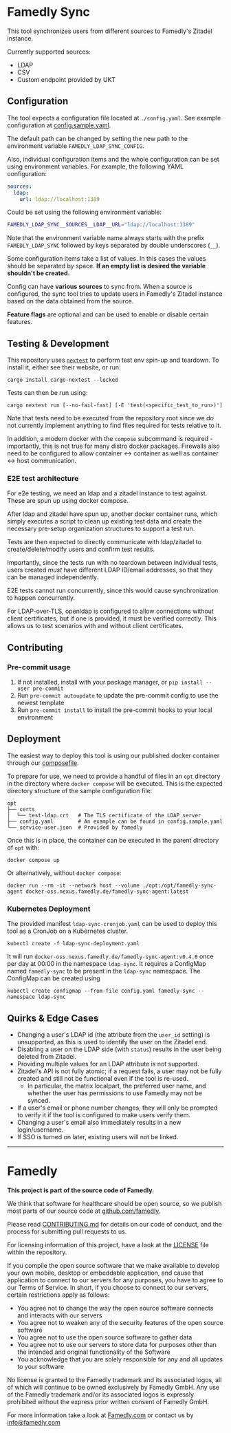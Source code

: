 # Famedly Sync

This tool synchronizes users from different sources to Famedly's Zitadel instance.

Currently supported sources:
- LDAP
- CSV
- Custom endpoint provided by UKT

## Configuration

The tool expects a configuration file located at `./config.yaml`. See example configuration at [config.sample.yaml](./config.sample.yaml).

The default path can be changed by setting the new path to the environment variable `FAMEDLY_LDAP_SYNC_CONFIG`.

Also, individual configuration items and the whole configuration can be set using environment variables. For example, the following YAML configuration:

```yaml
sources:
  ldap:
    url: ldap://localhost:1389
```

Could be set using the following environment variable:

```bash
FAMEDLY_LDAP_SYNC__SOURCES__LDAP__URL="ldap://localhost:1389"
```

Note that the environment variable name always starts with the prefix `FAMEDLY_LDAP_SYNC` followed by keys separated by double underscores (`__`).

Some configuration items take a list of values. In this cases the values should be separated by space. **If an empty list is desired the variable shouldn't be created.**

Config can have **various sources** to sync from. When a source is configured, the sync tool tries to update users in Famedly's Zitadel instance based on the data obtained from the source.

**Feature flags** are optional and can be used to enable or disable certain features.

## Testing & Development

This repository uses [`nextest`](https://nexte.st/) to perform test
env spin-up and teardown. To install it, either see their website, or
run:

```
cargo install cargo-nextest --locked
```

Tests can then be run using:

```
cargo nextest run [--no-fail-fast] [-E 'test(<specific_test_to_run>)']
```

Note that tests need to be executed from the repository root since we
do not currently implement anything to find files required for tests
relative to it.

In addition, a modern docker with the `compose` subcommand is
required - importantly, this is not true for many distro docker
packages. Firewalls also need to be configured to allow container <->
container as well as container <-> host communication.

### E2E test architecture

For e2e testing, we need an ldap and a zitadel instance to test
against. These are spun up using docker compose.

After ldap and zitadel have spun up, another docker container runs,
which simply executes a script to clean up existing test data and
create the necessary pre-setup organization structures to support a
test run.

Tests are then expected to directly communicate with ldap/zitadel to
create/delete/modify users and confirm test results.

Importantly, since the tests run with no teardown between individual
tests, users created *must* have different LDAP ID/email addresses, so
that they can be managed independently.

E2E tests cannot run concurrently, since this would cause
synchronization to happen concurrently.

For LDAP-over-TLS, openldap is configured to allow connections without
client certificates, but if one is provided, it must be verified
correctly. This allows us to test scenarios with and without client
certificates.

## Contributing

### Pre-commit usage

1. If not installed, install with your package manager, or `pip install --user pre-commit`
2. Run `pre-commit autoupdate` to update the pre-commit config to use the newest template
3. Run `pre-commit install` to install the pre-commit hooks to your local environment

## Deployment

The easiest way to deploy this tool is using our published docker
container through our [composefile](./docker-compose.yaml).

To prepare for use, we need to provide a handful of files in an `opt`
directory in the directory where `docker compose` will be
executed. This is the expected directory structure of the sample
configuration file:

```
opt
├── certs
│  └── test-ldap.crt   # The TLS certificate of the LDAP server
├── config.yaml        # An example can be found in config.sample.yaml
└── service-user.json  # Provided by famedly
```

Once this is in place, the container can be executed in the parent
directory of `opt` with:

```
docker compose up
```

Or alternatively, without `docker compose`:

```
docker run --rm -it --network host --volume ./opt:/opt/famedly-sync-agent docker-oss.nexus.famedly.de/famedly-sync-agent:latest
```

### Kubernetes Deployment

The provided manifest `ldap-sync-cronjob.yaml` can be used
to deploy this tool as a CronJob on a Kubernetes cluster.

```
kubectl create -f ldap-sync-deployment.yaml
```

It will run `docker-oss.nexus.famedly.de/famedly-sync-agent:v0.4.0` once per day
at 00:00 in the namespace `ldap-sync`. It requires a ConfigMap named `famedly-sync`
to be present in the `ldap-sync` namespace. The ConfigMap can be created using

```
kubectl create configmap --from-file config.yaml famedly-sync --namespace ldap-sync
```

## Quirks & Edge Cases

- Changing a user's LDAP id (the attribute from the `user_id` setting)
  is unsupported, as this is used to identify the user on the Zitadel
  end.
- Disabling a user on the LDAP side (with `status`) results in the
  user being deleted from Zitadel.
- Providing multiple values for an LDAP attribute is not supported.
- Zitadel's API is not fully atomic; if a request fails, a user may
  not be fully created and still not be functional even if the tool is
  re-used.
  - In particular, the matrix localpart, the preferred user name, and
    whether the user has permissions to use Famedly may not be synced.
- If a user's email or phone number changes, they will only be
  prompted to verify it if the tool is configured to make users verify
  them.
- Changing a user's email also immediately results in a new
  login/username.
- If SSO is turned on later, existing users will not be linked.

---

# Famedly

**This project is part of the source code of Famedly.**

We think that software for healthcare should be open source, so we publish most
parts of our source code at [github.com/famedly](https://github.com/famedly).

Please read [CONTRIBUTING.md](CONTRIBUTING.md) for details on our code of
conduct, and the process for submitting pull requests to us.

For licensing information of this project, have a look at the [LICENSE](LICENSE.md)
file within the repository.

If you compile the open source software that we make available to develop your
own mobile, desktop or embeddable application, and cause that application to
connect to our servers for any purposes, you have to agree to our Terms of
Service. In short, if you choose to connect to our servers, certain restrictions
apply as follows:

- You agree not to change the way the open source software connects and
  interacts with our servers
- You agree not to weaken any of the security features of the open source software
- You agree not to use the open source software to gather data
- You agree not to use our servers to store data for purposes other than
  the intended and original functionality of the Software
- You acknowledge that you are solely responsible for any and all updates to
  your software

No license is granted to the Famedly trademark and its associated logos, all of
which will continue to be owned exclusively by Famedly GmbH. Any use of the
Famedly trademark and/or its associated logos is expressly prohibited without
the express prior written consent of Famedly GmbH.

For more
information take a look at [Famedly.com](https://famedly.com) or contact
us by [info@famedly.com](mailto:info@famedly.com?subject=[GitLab]%20More%20Information%20)

